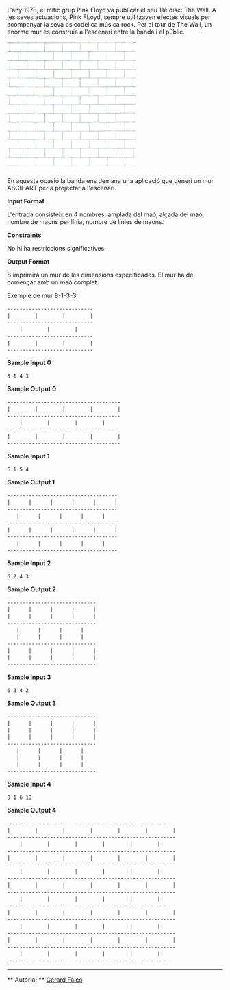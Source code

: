 L'any 1978, el mític grup Pink Floyd va publicar el seu 11è disc: The
Wall. A les seves actuacions, Pink FLoyd, sempre utilitzaven efectes
visuals per acompanyar la seva psicodèlica música rock. Per al tour de
The Wall, un enorme mur es construïa a l'escenari entre la banda i el
públic.

![image](1557178012-c19859ff70-PinkFloydWallCoverOriginalNoText.jpg)

En aquesta ocasió la banda ens demana una aplicació que generi un mur
ASCII-ART per a projectar a l'escenari.

**Input Format**

L'entrada consisteix en 4 nombres: amplada del maó, alçada del maó,
nombre de maons per línia, nombre de línies de maons.

**Constraints**

No hi ha restriccions significatives.

**Output Format**

S'imprimirà un mur de les dimensions especificades. El mur ha de
començar amb un maó complet.

Exemple de mur 8-1-3-3:

    ----------------------------
    |        |        |        |
    ----------------------------
        |        |        |
    ----------------------------
    |        |        |        |
    ----------------------------

**Sample Input 0**

    8 1 4 3

**Sample Output 0**

    -------------------------------------
    |        |        |        |        |
    -------------------------------------
        |        |        |        |
    -------------------------------------
    |        |        |        |        |
    -------------------------------------

**Sample Input 1**

    6 1 5 4

**Sample Output 1**

    ------------------------------------
    |      |      |      |      |      |
    ------------------------------------
       |      |      |      |      |
    ------------------------------------
    |      |      |      |      |      |
    ------------------------------------
       |      |      |      |      |
    ------------------------------------

**Sample Input 2**

    6 2 4 3

**Sample Output 2**

    -----------------------------
    |      |      |      |      |
    |      |      |      |      |
    -----------------------------
       |      |      |      |
       |      |      |      |
    -----------------------------
    |      |      |      |      |
    |      |      |      |      |
    -----------------------------

**Sample Input 3**

    6 3 4 2

**Sample Output 3**

    -----------------------------
    |      |      |      |      |
    |      |      |      |      |
    |      |      |      |      |
    -----------------------------
       |      |      |      |
       |      |      |      |
       |      |      |      |
    -----------------------------

**Sample Input 4**

    8 1 6 10

**Sample Output 4**

    -------------------------------------------------------
    |        |        |        |        |        |        |
    -------------------------------------------------------
        |        |        |        |        |        |
    -------------------------------------------------------
    |        |        |        |        |        |        |
    -------------------------------------------------------
        |        |        |        |        |        |
    -------------------------------------------------------
    |        |        |        |        |        |        |
    -------------------------------------------------------
        |        |        |        |        |        |
    -------------------------------------------------------
    |        |        |        |        |        |        |
    -------------------------------------------------------
        |        |        |        |        |        |
    -------------------------------------------------------
    |        |        |        |        |        |        |
    -------------------------------------------------------
        |        |        |        |        |        |
    -------------------------------------------------------

----------

** Autoria: **
[Gerard Falcó](https://github.com/gerardfp)
